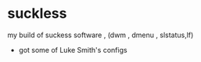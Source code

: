 # suckless
my build of suckess software , (dwm , dmenu , slstatus,lf)
- got some of Luke Smith's configs
